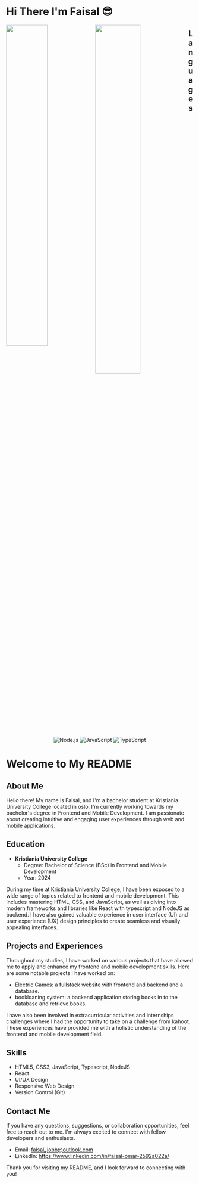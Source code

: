 # Hi There I'm Faisal 😎


<img align='left' width="47%" src="https://github-readme-stats.vercel.app/api?username=faom002&show_icons=true&theme=radical"/>
<img align='left' width="49%"  src="https://github-readme-stats.vercel.app/api/top-langs/?username=faom002&layout=compact"/>

<h2 align='center' >Languages</h2>
<div align='center'>
  <img alt="Node.js" src="https://img.shields.io/badge/node.js-6DA55F?style=for-the-badge&logo=node.js&logoColor=white"/>
  <img alt="JavaScript" src="https://img.shields.io/badge/javascript-%23323330.svg?style=for-the-badge&logo=javascript&logoColor=%23F7DF1E"/>
  <img alt="TypeScript" src="https://img.shields.io/badge/typescript-%23007ACC.svg?style=for-the-badge&logo=typescript&logoColor=white"/>
</div>




# Welcome to My README

## About Me

Hello there! My name is Faisal, and I'm a bachelor student at Kristiania University College located in oslo. I'm currently working towards my bachelor's degree in Frontend and Mobile Development. I am passionate about creating intuitive and engaging user experiences through web and mobile applications.

## Education

- **Kristiania University College**
  - Degree: Bachelor of Science (BSc) in Frontend and Mobile Development
  - Year: 2024

During my time at Kristiania University College, I have been exposed to a wide range of topics related to frontend and mobile development. This includes mastering HTML, CSS, and JavaScript, as well as diving into modern frameworks and libraries like React with typescript and NodeJS as backend. I have also gained valuable experience in user interface (UI) and user experience (UX) design principles to create seamless and visually appealing interfaces.

## Projects and Experiences

Throughout my studies, I have worked on various projects that have allowed me to apply and enhance my frontend and mobile development skills. Here are some notable projects I have worked on:

- Electric Games: a fullstack website with frontend and backend and a database.
- bookloaning system: a backend application storing books in to the database and retrieve books.

I have also been involved in extracurricular activities and internships challenges where I had the opportunity to take on a challenge from kahoot. These experiences have provided me with a holistic understanding of the frontend and mobile development field.

## Skills

- HTML5, CSS3, JavaScript, Typescript, NodeJS
- React
- UI/UX Design
- Responsive Web Design
- Version Control (Git)

## Contact Me

If you have any questions, suggestions, or collaboration opportunities, feel free to reach out to me. I'm always excited to connect with fellow developers and enthusiasts.

- Email: faisal_jobb@outlook.com
- LinkedIn: https://www.linkedin.com/in/faisal-omar-2592a022a/

Thank you for visiting my README, and I look forward to connecting with you!



